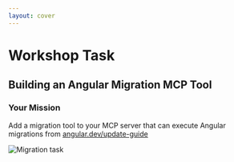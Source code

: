 ```yaml
---
layout: cover
---
```


# Workshop Task

## Building an Angular Migration MCP Tool

<div class="grid grid-cols-2 gap-8 mt-8">

<div>

### Your Mission

Add a migration tool to your MCP server that can execute Angular migrations from [angular.dev/update-guide](https://angular.dev/update-guide)

</div>

<div>

<img src="https://images.unsplash.com/photo-1518709268805-4e9042af2176?w=500&h=300&fit=crop" alt="Migration task" class="rounded-lg shadow-lg" />

</div>

</div>
